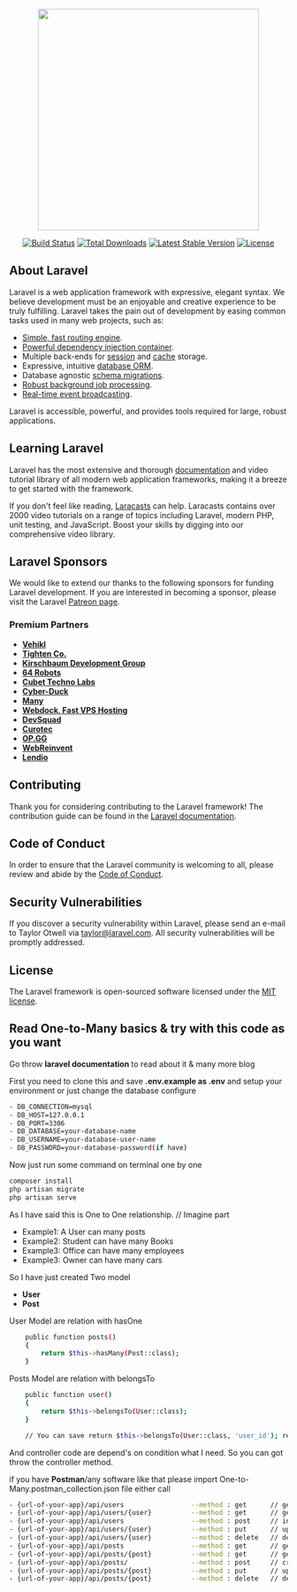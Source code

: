 <p align="center"><a href="https://laravel.com" target="_blank"><img src="https://raw.githubusercontent.com/laravel/art/master/logo-lockup/5%20SVG/2%20CMYK/1%20Full%20Color/laravel-logolockup-cmyk-red.svg" width="400"></a></p>

<p align="center">
<a href="https://travis-ci.org/laravel/framework"><img src="https://travis-ci.org/laravel/framework.svg" alt="Build Status"></a>
<a href="https://packagist.org/packages/laravel/framework"><img src="https://img.shields.io/packagist/dt/laravel/framework" alt="Total Downloads"></a>
<a href="https://packagist.org/packages/laravel/framework"><img src="https://img.shields.io/packagist/v/laravel/framework" alt="Latest Stable Version"></a>
<a href="https://packagist.org/packages/laravel/framework"><img src="https://img.shields.io/packagist/l/laravel/framework" alt="License"></a>
</p>

## About Laravel

Laravel is a web application framework with expressive, elegant syntax. We believe development must be an enjoyable and creative experience to be truly fulfilling. Laravel takes the pain out of development by easing common tasks used in many web projects, such as:

- [Simple, fast routing engine](https://laravel.com/docs/routing).
- [Powerful dependency injection container](https://laravel.com/docs/container).
- Multiple back-ends for [session](https://laravel.com/docs/session) and [cache](https://laravel.com/docs/cache) storage.
- Expressive, intuitive [database ORM](https://laravel.com/docs/eloquent).
- Database agnostic [schema migrations](https://laravel.com/docs/migrations).
- [Robust background job processing](https://laravel.com/docs/queues).
- [Real-time event broadcasting](https://laravel.com/docs/broadcasting).

Laravel is accessible, powerful, and provides tools required for large, robust applications.

## Learning Laravel

Laravel has the most extensive and thorough [documentation](https://laravel.com/docs) and video tutorial library of all modern web application frameworks, making it a breeze to get started with the framework.

If you don't feel like reading, [Laracasts](https://laracasts.com) can help. Laracasts contains over 2000 video tutorials on a range of topics including Laravel, modern PHP, unit testing, and JavaScript. Boost your skills by digging into our comprehensive video library.

## Laravel Sponsors

We would like to extend our thanks to the following sponsors for funding Laravel development. If you are interested in becoming a sponsor, please visit the Laravel [Patreon page](https://patreon.com/taylorotwell).

### Premium Partners

- **[Vehikl](https://vehikl.com/)**
- **[Tighten Co.](https://tighten.co)**
- **[Kirschbaum Development Group](https://kirschbaumdevelopment.com)**
- **[64 Robots](https://64robots.com)**
- **[Cubet Techno Labs](https://cubettech.com)**
- **[Cyber-Duck](https://cyber-duck.co.uk)**
- **[Many](https://www.many.co.uk)**
- **[Webdock, Fast VPS Hosting](https://www.webdock.io/en)**
- **[DevSquad](https://devsquad.com)**
- **[Curotec](https://www.curotec.com/services/technologies/laravel/)**
- **[OP.GG](https://op.gg)**
- **[WebReinvent](https://webreinvent.com/?utm_source=laravel&utm_medium=github&utm_campaign=patreon-sponsors)**
- **[Lendio](https://lendio.com)**

## Contributing

Thank you for considering contributing to the Laravel framework! The contribution guide can be found in the [Laravel documentation](https://laravel.com/docs/contributions).

## Code of Conduct

In order to ensure that the Laravel community is welcoming to all, please review and abide by the [Code of Conduct](https://laravel.com/docs/contributions#code-of-conduct).

## Security Vulnerabilities

If you discover a security vulnerability within Laravel, please send an e-mail to Taylor Otwell via [taylor@laravel.com](mailto:taylor@laravel.com). All security vulnerabilities will be promptly addressed.

## License

The Laravel framework is open-sourced software licensed under the [MIT license](https://opensource.org/licenses/MIT).

## Read One-to-Many basics & try with this code as you want

Go throw **laravel documentation** to read about it & many more blog

First you need to clone this and save **.env.example as .env** and setup your environment or just change the database configure

```sh
- DB_CONNECTION=mysql
- DB_HOST=127.0.0.1
- DB_PORT=3306
- DB_DATABASE=your-database-name
- DB_USERNAME=your-database-user-name
- DB_PASSWORD=your-database-password(if have)
```

Now just run some command on terminal one by one

```sh
composer install
php artisan migrate
php artisan serve
```

As I have said this is One to One relationship. // Imagine part
- Example1: A User can many posts
- Example2: Student can have many Books
- Example3: Office can have many employees
- Example3: Owner can have many cars

So I have just created Two model
- **User**
- **Post**

User Model are relation with hasOne

```sh
    public function posts()
    {
        return $this->hasMany(Post::class);
    }
```

Posts Model are relation with belongsTo

```sh
    public function user()
    {
        return $this->belongsTo(User::class);
    }

    // You can save return $this->belongsTo(User::class, 'user_id'); relation column name if you didn't follow the naming convention 
```

And controller code are depend's on condition what I need. So you can got throw the controller method.

if you have **Postman**/any software like that please import One-to-Many.postman_collection.json file either call
```sh
- {url-of-your-app}/api/users                 --method : get      // get all user list
- {url-of-your-app}/api/users/{user}          --method : get      // get one user by id with her/his posts
- {url-of-your-app}/api/users                 --method : post     // insert user details
- {url-of-your-app}/api/users/{user}          --method : put      // update user details
- {url-of-your-app}/api/users/{user}          --method : delete   // delete user and her/his posts 
- {url-of-your-app}/api/posts                 --method : get      // get all posts 
- {url-of-your-app}/api/posts/{post}          --method : get      // get one posts with user details by post_id/id
- {url-of-your-app}/api/posts/                --method : post     // create post
- {url-of-your-app}/api/posts/{post}          --method : put      // update post by post_id/id
- {url-of-your-app}/api/posts/{post}          --method : delete   // delete post by post_id/id
```